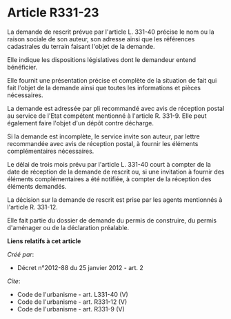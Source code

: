 # Article R331-23

La demande de rescrit prévue par l'article L. 331-40 précise le nom ou la raison sociale de son auteur, son adresse ainsi que
les références cadastrales du terrain faisant l'objet de la demande. 

Elle indique les dispositions législatives dont le demandeur entend bénéficier. 

Elle fournit une présentation précise et complète de la situation de fait qui fait l'objet de la demande ainsi que toutes les
informations et pièces nécessaires. 

La demande est adressée par pli recommandé avec avis de réception postal au service de l'Etat compétent mentionné à l'article
R. 331-9. Elle peut également faire l'objet d'un dépôt contre décharge. 

Si la demande est incomplète, le service invite son auteur, par lettre recommandée avec avis de réception postal, à fournir
les éléments complémentaires nécessaires. 

Le délai de trois mois prévu par l'article L. 331-40 court à compter de la date de réception de la demande de rescrit ou, si
une invitation à fournir des éléments complémentaires a été notifiée, à compter de la réception des éléments demandés. 

La décision sur la demande de rescrit est prise par les agents mentionnés à l'article R. 331-12. 

Elle fait partie du dossier de demande du permis de construire, du permis d'aménager ou de la déclaration préalable.

**Liens relatifs à cet article**

_Créé par_:

  - Décret n°2012-88 du 25 janvier 2012 - art. 2

_Cite_:

  - Code de l'urbanisme - art. L331-40 (V)
  - Code de l'urbanisme - art. R331-12 (V)
  - Code de l'urbanisme - art. R331-9 (V)
